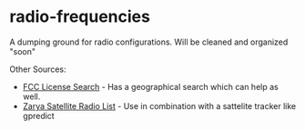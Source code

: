 radio-frequencies
=================

A dumping ground for radio configurations. Will be cleaned and organized "soon"

Other Sources:
* [FCC License Search](http://wireless2.fcc.gov/UlsApp/UlsSearch/searchLicense.jsp) - Has a geographical search which can help as well.
* [Zarya Satellite Radio List](http://www.zarya.info/Frequencies/FrequenciesAll.php) - Use in combination with a sattelite tracker like gpredict
